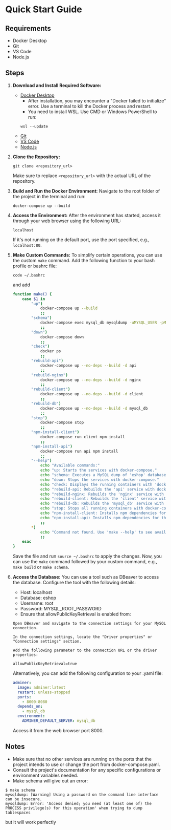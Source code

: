 # Quick Start Guide

## Requirements
- Docker Desktop
- Git
- VS Code
- Node.js

## Steps
1. **Download and Install Required Software:**
    - [Docker Desktop](https://www.docker.com/products/docker-desktop)
        - After installation, you may encounter a "Docker failed to initialize" error. Use a terminal to kill the Docker process and restart.
        - You need to install WSL. Use CMD or Windows PowerShell to run:
        ```
        wsl --update
        ```
    - [Git](https://git-scm.com/)
    - [VS Code](https://code.visualstudio.com/)
    - [Node.js](https://nodejs.org/)

2. **Clone the Repository:**
    ```
    git clone <repository_url>
    ```
    Make sure to replace `<repository_url>` with the actual URL of the repository.

3. **Build and Run the Docker Environment:**
    Navigate to the root folder of the project in the terminal and run:
    ```
    docker-compose up --build
    ```

4. **Access the Environment:**
    After the environment has started, access it through your web browser using the following URL:
    ```
    localhost
    ```
    If it's not running on the default port, use the port specified, e.g., `localhost:80`.

5. **Make Custom Commands:**
    To simplify certain operations, you can use the custom `make` command. Add the following function to your bash profile or bashrc file:
    ```
    code ~/.bashrc
    ```
    and add

    ```bash
    function make() {
        case $1 in
            "up")
                docker-compose up --build
                ;;
            "schema")
                docker-compose exec mysql_db mysqldump -uMYSQL_USER -pMYSQL_PASSWORD eshop > setup.sql
                ;;
            "down")
                docker-compose down
                ;;
            "check")
                docker ps
                ;;
            "rebuild-api")
                docker-compose up --no-deps --build -d api
                ;;
            "rebuild-nginx")
                docker-compose up --no-deps --build -d nginx
                ;;
            "rebuild-client")
                docker-compose up --no-deps --build -d client
                ;;
            "rebuild-db")
                docker-compose up --no-deps --build -d mysql_db
                ;;
            "stop")
                docker-compose stop
                ;;
            "npm-install-client")
                docker-compose run client npm install
                ;;
            "npm-install-api")
                docker-compose run api npm install
                ;;
            "--help")
                echo "Available commands:"
                echo "up: Starts the services with docker-compose."
                echo "schema: Executes a MySQL dump of 'eshop' database into setup.sql."
                echo "down: Stops the services with docker-compose."
                echo "check: Displays the running containers with 'docker ps'."
                echo "rebuild-api: Rebuilds the 'api' service with docker-compose."
                echo "rebuild-nginx: Rebuilds the 'nginx' service with docker-compose."
                echo "rebuild-client: Rebuilds the 'client' service with docker-compose."
                echo "rebuild-db: Rebuilds the 'mysql_db' service with docker-compose."
                echo "stop: Stops all running containers with docker-compose."
                echo "npm-install-client: Installs npm dependencies for the 'client' service."
                echo "npm-install-api: Installs npm dependencies for the 'api' service."
                ;;
            *)
                echo "Command not found. Use 'make --help' to see available commands."
                ;;
        esac
    }


    ```
    Save the file and run `source ~/.bashrc` to apply the changes. Now, you can use the `make` command followed by your custom command, e.g., `make build` or `make schema`.

6. **Access the Database:**
    You can use a tool such as DBeaver to access the database. Configure the tool with the following details:
    - Host: localhost
    - Database: eshop
    - Username: root
    - Password: MYSQL_ROOT_PASSWORD
    - Ensure that allowPublicKeyRetrieval is enabled from:
    ``` 
    Open DBeaver and navigate to the connection settings for your MySQL connection.

    In the connection settings, locate the "Driver properties" or "Connection settings" section.

    Add the following parameter to the connection URL or the driver properties:

    allowPublicKeyRetrieval=true
    ```

    Alternatively, you can add the following configuration to your .yaml file:
    ```yaml
    adminer:
      image: adminer:latest
      restart: unless-stopped
      ports:
        - 8000:8080
      depends_on:
        - mysql_db
      environment:
        ADMINER_DEFAULT_SERVER: mysql_db
    ```
    Access it from the web browser port 8000.

## Notes
- Make sure that no other services are running on the ports that the project intends to use or change the port from docker-compose.yaml.
- Consult the project's documentation for any specific configurations or environment variables needed.
- Make schema will give out an error:
``` 
$ make schema
mysqldump: [Warning] Using a password on the command line interface can be insecure.
mysqldump: Error: 'Access denied; you need (at least one of) the PROCESS privilege(s) for this operation' when trying to dump tablespaces
```
  but it will work perfectly
